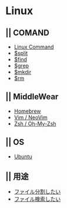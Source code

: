 # Linux
## || COMAND
- [Linux Command](iterm_linux)
- [$split]()
- [$find]()
- [$grep]()
- [$mkdir]()
- [$rm]()

## || MiddleWear
- [Homebrew](iterm_brew)
- [Vim / NeoVim](iterm_vim)
- [Zsh / Oh-My-Zsh](iterm_zsh)

## || OS
- [Ubuntu](iterm_ubuntu)


## || 用途
- [ファイル分割したい]()
- [ファイル検索したい]()
